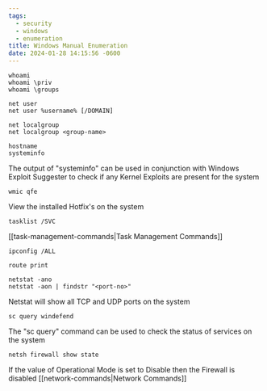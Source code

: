 ```yaml
---
tags:
  - security
  - windows
  - enumeration
title: Windows Manual Enumeration
date: 2024-01-28 14:15:56 -0600
---
```


````batch
whoami
whoami \priv
whoami \groups

net user
net user %username% [/DOMAIN]

net localgroup
net localgroup <group-name>

hostname
systeminfo
````

The output of "systeminfo" can be used in conjunction with Windows Exploit Suggester to check if any Kernel Exploits are present for the system

````batch
wmic qfe
````

View the installed Hotfix's on the system

````batch
tasklist /SVC
````

[[task-management-commands|Task Management Commands]]

````batch
ipconfig /ALL

route print

netstat -ano
netstat -aon | findstr "<port-no>"
````

Netstat will show all TCP and UDP ports on the system

````batch
sc query windefend
````

The "sc query" command can be used to check the status of services on the system

````batch
netsh firewall show state
````

If the value of Operational Mode is set to Disable then the Firewall is disabled
[[network-commands|Network Commands]]
